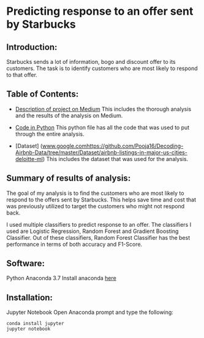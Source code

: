# Predicting response to an offer sent by Starbucks


## Introduction:

Starbucks sends a lot of information, bogo and discount offer to its customers. The task is to identify customers who are most likely to respond to that offer. 

## Table of Contents:

- [Description of project on Medium]( https://medium.com/@poojapurushothaman1512/predicting-success-of-offers-sent-by-starbucks-d4b86ea4239b)
This includes the thorough analysis and the results of the analysis on Medium.

- [Code in Python]( https://github.com/Pooja16/Decoding-Airbnb-Data/blob/master/AirbnbMultipleCityDataExploration.ipynb)
This python file has all the code that was used to put through the entire analysis. 

- [Dataset] (www.google.comhttps://github.com/Pooja16/Decoding-Airbnb-Data/tree/master/Dataset/airbnb-listings-in-major-us-cities-deloitte-ml)
This includes the dataset that was used for the analysis.

## Summary of results of analysis:
	
The goal of my analysis is to find the customers who are most likely to respond to the offers sent by Starbucks. This helps save time and cost that was previously utilized to target the customers who might not respond back.

I used multiple classifiers to predict response to an offer. The classifiers I used are Logistic Regression, Random Forest and Gradient Boosting Classifier. Out of these classifiers, Random Forest Classifier has the best performance in terms of both accuracy and F1-Score.

## Software:

Python Anaconda 3.7
Install anaconda [here](https://www.anaconda.com/distribution/)

## Installation:

Jupyter Notebook
Open Anaconda prompt and type the following:
```
conda install jupyter
jupyter notebook
```












